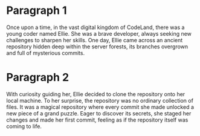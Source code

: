 # Paragraph 1
Once upon a time, in the vast digital kingdom of CodeLand, there was a young coder named Ellie. She was a brave developer, always seeking new challenges to sharpen her skills. One day, Ellie came across an ancient repository hidden deep within the server forests, its branches overgrown and full of mysterious commits.

# Paragraph 2
With curiosity guiding her, Ellie decided to clone the repository onto her local machine. To her surprise, the repository was no ordinary collection of files. It was a magical repository where every commit she made unlocked a new piece of a grand puzzle. Eager to discover its secrets, she staged her changes and made her first commit, feeling as if the repository itself was coming to life.